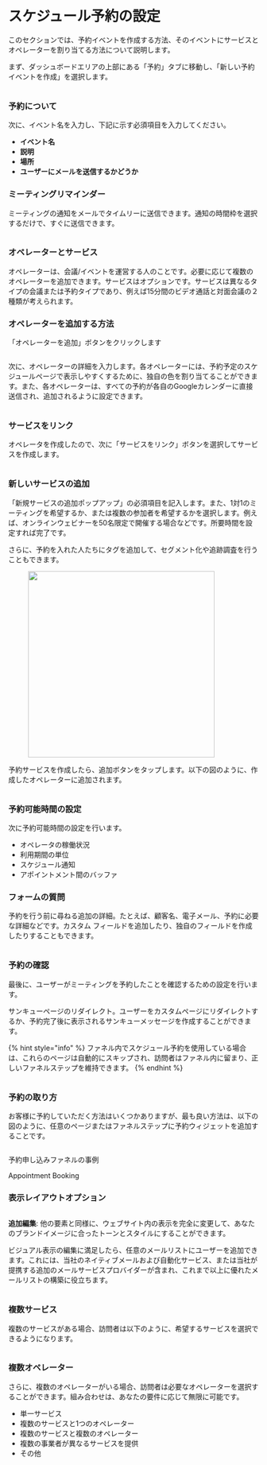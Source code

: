 # スケジュール予約の設定

このセクションでは、予約イベントを作成する方法、そのイベントにサービスとオペレーターを割り当てる方法について説明します。

まず、ダッシュボードエリアの上部にある「予約」タブに移動し、「新しい予約イベントを作成」を選択します。

<figure><img src="../../.gitbook/assets/image (1).png" alt=""><figcaption></figcaption></figure>

### **予約について** <a href="#about-the-booking" id="about-the-booking"></a>

次に、イベント名を入力し、下記に示す必須項目を入力してください。

* **イベント名**
* **説明**
* **場所**
* **ユーザーにメールを送信するかどうか**

### ミーティングリマインダー

ミーティングの通知をメールでタイムリーに送信できます。通知の時間枠を選択するだけで、すぐに送信できます。

<figure><img src="../../.gitbook/assets/スクリーンショット 2024-09-02 17.29.06.png" alt=""><figcaption></figcaption></figure>

### **オペレーターとサービス** <a href="#operator-and-services-1" id="operator-and-services-1"></a>

オペレーターは、会議/イベントを運営する人のことです。必要に応じて複数のオペレーターを追加できます。サービスはオプションです。サービスは異なるタイプの会議または予約タイプであり、例えば15分間のビデオ通話と対面会議の２種類が考えられます。

### オペレーターを追加する方法 <a href="#how-to-add-an-operator" id="how-to-add-an-operator"></a>

「オペレーターを追加」ボタンをクリックします

<figure><img src="../../.gitbook/assets/スクリーンショット 2024-09-02 19.14.39.png" alt=""><figcaption></figcaption></figure>

次に、オペレーターの詳細を入力します。各オペレーターには、予約予定のスケジュールページで表示しやすくするために、独自の色を割り当てることができます。また、各オペレーターは、すべての予約が各自のGoogleカレンダーに直接送信され、追加されるように設定できます。

<figure><img src="../../.gitbook/assets/スクリーンショット 2024-09-02 19.17.30.png" alt=""><figcaption></figcaption></figure>

### サービスをリンク <a href="#linking-services" id="linking-services"></a>

オペレータを作成したので、次に「サービスをリンク」ボタンを選択してサービスを作成します。

<figure><img src="../../.gitbook/assets/スクリーンショット 2024-09-02 19.21.12.png" alt=""><figcaption></figcaption></figure>

### **新しいサービスの追加** <a href="#add-new-service" id="add-new-service"></a>

「新規サービスの追加ポップアップ」の必須項目を記入します。また、1対1のミーティングを希望するか、または複数の参加者を希望するかを選択します。例えば、オンラインウェビナーを50名限定で開催する場合などです。所要時間を設定すれば完了です。

さらに、予約を入れた人たちにタグを追加して、セグメント化や追跡調査を行うこともできます。

<figure><img src="../../.gitbook/assets/スクリーンショット 2024-09-02 19.24.57.png" alt="" width="375"><figcaption></figcaption></figure>

予約サービスを作成したら、追加ボタンをタップします。以下の図のように、作成したオペレーターに追加されます。

<figure><img src="../../.gitbook/assets/スクリーンショット 2024-09-02 19.26.40.png" alt=""><figcaption></figcaption></figure>

### **予約可能時間の設定** <a href="#setting-availability" id="setting-availability"></a>

次に予約可能時間の設定を行います。

* オペレータの稼働状況
* 利用期間の単位
* スケジュール通知
* アポイントメント間のバッファ

### フォームの質問 <a href="#form-questions" id="form-questions"></a>

予約を行う前に尋ねる追加の詳細。たとえば、顧客名、電子メール、予約に必要な詳細などです。カスタム フィールドを追加したり、独自のフィールドを作成したりすることもできます。

<figure><img src="../../.gitbook/assets/スクリーンショット 2024-09-02 22.46.42.png" alt=""><figcaption></figcaption></figure>

### 予約の確認 <a href="#booking-confirmation" id="booking-confirmation"></a>

最後に、ユーザーがミーティングを予約したことを確認するための設定を行います。

サンキューページのリダイレクト。ユーザーをカスタムページにリダイレクトするか、予約完了後に表示されるサンキューメッセージを作成することができます。

{% hint style="info" %}
ファネル内でスケジュール予約を使用している場合は、これらのページは自動的にスキップされ、訪問者はファネル内に留まり、正しいファネルステップを維持できます。
{% endhint %}

<figure><img src="../../.gitbook/assets/スクリーンショット 2024-09-02 22.50.07.png" alt=""><figcaption></figcaption></figure>

### 予約の取り方 <a href="#how-to-get-bookings" id="how-to-get-bookings"></a>

お客様に予約していただく方法はいくつかありますが、最も良い方法は、以下の図のように、任意のページまたはファネルステップに予約ウィジェットを追加することです。

<figure><img src="../../.gitbook/assets/image (29).png" alt=""><figcaption></figcaption></figure>

予約申し込みファネルの事例

Appointment Booking

### 表示レイアウトオプション

<figure><img src="../../.gitbook/assets/image (30).png" alt=""><figcaption></figcaption></figure>

**追加編集**: 他の要素と同様に、ウェブサイト内の表示を完全に変更して、あなたのブランドイメージに合ったトーンとスタイルにすることができます。

ビジュアル表示の編集に満足したら、任意のメールリストにユーザーを追加できます。これには、当社のネイティブメールおよび自動化サービス、または当社が提携する追加のメールサービスプロバイダーが含まれ、これまで以上に優れたメールリストの構築に役立ちます。

<figure><img src="../../.gitbook/assets/image (31).png" alt=""><figcaption></figcaption></figure>

### 複数サービス <a href="#multiple-services" id="multiple-services"></a>

複数のサービスがある場合、訪問者は以下のように、希望するサービスを選択できるようになります。

<figure><img src="../../.gitbook/assets/image (32).png" alt=""><figcaption></figcaption></figure>

### 複数オペレーター <a href="#multiple-operators" id="multiple-operators"></a>

さらに、複数のオペレーターがいる場合、訪問者は必要なオペレーターを選択することができます。組み合わせは、あなたの要件に応じて無限に可能です。

* 単一サービス
* 複数のサービスと1つのオペレーター
* 複数のサービスと複数のオペレーター
* 複数の事業者が異なるサービスを提供
* その他

<figure><img src="../../.gitbook/assets/image (33).png" alt=""><figcaption></figcaption></figure>

